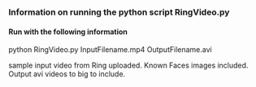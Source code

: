 ### Information on running the python script RingVideo.py

#### Run with the following information
python RingVideo.py InputFilename.mp4 OutputFilename.avi

sample input video from Ring uploaded. Known Faces images included. Output avi videos to big to include.
